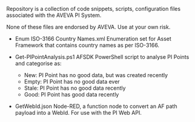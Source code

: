 Repository is a collection of code snippets, scripts, configuration files associated with the AVEVA PI System.

None of these files are endorsed by AVEVA. Use at your own risk.

- Enum ISO-3166 Country Names.xml
  Enumeration set for Asset Framework that contains country names as per ISO-3166.

- Get-PIPointAnalysis.ps1
  AFSDK PowerShell script to analyse PI Points and categorise as:
    - New: PI Point has no good data, but was created recently
    - Empty: PI Point has no good data ever
    - Stale: PI Point has no good data recently
    - Good: PI Point has good data recently
 
- GetWebId.json
  Node-RED, a function node to convert an AF path payload into a WebId. For use with the PI Web API.
